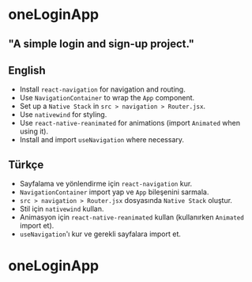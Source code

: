 # oneLoginApp

## "A simple login and sign-up project."

## English

- Install `react-navigation` for navigation and routing.
- Use `NavigationContainer` to wrap the `App` component.
- Set up a `Native Stack` in `src > navigation > Router.jsx`.
- Use `nativewind` for styling.
- Use `react-native-reanimated` for animations (import `Animated` when using it).
- Install and import `useNavigation` where necessary.

## Türkçe

- Sayfalama ve yönlendirme için `react-navigation` kur.
- `NavigationContainer` import yap ve `App` bileşenini sarmala.
- `src > navigation > Router.jsx` dosyasında `Native Stack` oluştur.
- Stil için `nativewind` kullan.
- Animasyon için `react-native-reanimated` kullan (kullanırken `Animated` import et).
- `useNavigation`'ı kur ve gerekli sayfalara import et.
# oneLoginApp
